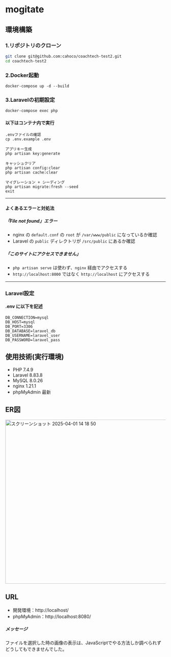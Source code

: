 # mogitate

## 環境構築

### 1.リポジトリのクローン

```bash
git clone git@github.com:cahoco/coachtech-test2.git
cd coachtech-test2
```

### 2.Docker起動
```
docker-compose up -d --build  
```
### 3.Laravelの初期設定
```
docker-compose exec php
```

#### 以下はコンテナ内で実行
```
.envファイルの確認
cp .env.example .env

アプリキー生成
php artisan key:generate

キャッシュクリア
php artisan config:clear
php artisan cache:clear

マイグレーション + シーディング
php artisan migrate:fresh --seed
exit
```

---

#### よくあるエラーと対処法

##### 「File not found」エラー

- nginx の `default.conf` の `root` が `/var/www/public` になっているか確認
- Laravel の `public` ディレクトリが `/src/public` にあるか確認

##### 「このサイトにアクセスできません」

- `php artisan serve` は使わず、`nginx` 経由でアクセスする
- `http://localhost:8000` ではなく `http://localhost` にアクセスする  

---

### Laravel設定  
#### .env に以下を記述
```
DB_CONNECTION=mysql
DB_HOST=mysql
DB_PORT=3306
DB_DATABASE=laravel_db
DB_USERNAME=laravel_user
DB_PASSWORD=laravel_pass
```

## 使用技術(実行環境)
* PHP 7.4.9
* Laravel 8.83.8
* MySQL 8.0.26
* nginx 1.21.1
* phpMyAdmin 最新

## ER図
<img width="513" alt="スクリーンショット 2025-04-01 14 18 50" src="https://github.com/user-attachments/assets/1184e9be-9c1f-4cff-a8f5-390bd6859a6f" />


## URL
* 開発環境：http://localhost/
* phpMyAdmin：http://localhost:8080/

##### メッセージ
ファイルを選択した時の画像の表示は、JavaScriptでやる方法しか調べられずどうしてもできませんでした。
